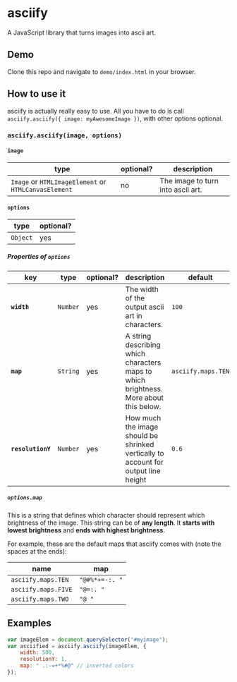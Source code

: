 # asciify

A JavaScript library that turns images into ascii art.

## Demo

Clone this repo and navigate to `demo/index.html` in your browser.

## How to use it

asciify is actually really easy to use. All you have to do is call `asciify.asciify({ image: myAwesomeImage })`, with other options optional.

### `asciify.asciify(image, options)`

#### `image`

| type | optional? | description |
|------|-----------|-------------|
| `Image` or `HTMLImageElement` or `HTMLCanvasElement` | no | The image to turn into ascii art. |

#### `options`

| type | optional? |
|------|-----------|
| `Object` | yes |

##### Properties of `options`

| key | type | optional? | description | default |
|-----|------|-----------|-------------|---------|
| **`width`** | `Number` | yes | The width of the output ascii art in characters. | `100` |
| **`map`** | `String` | yes | A string describing which characters maps to which brightness. More about this below. | `asciify.maps.TEN` |
| **`resolutionY`** | `Number` | yes | How much the image should be shrinked vertically to account for output line height | `0.6` |

##### `options.map`

This is a string that defines which character should represent which brightness of the image. This string can be of **any length**. It **starts with lowest brightness** and **ends with highest brightness**.

For example, these are the default maps that asciify comes with (note the spaces at the ends):

| name | map |
|------|-----|
| `asciify.maps.TEN` | `"@#%*+=-:. "` |
| `asciify.maps.FIVE` | `"@=:. "` |
| `asciify.maps.TWO` | `"@ "` |

## Examples

```javascript
var imageElem = document.querySelector("#myimage");
var asciified = asciify.asciify(imageElem, {
    width: 500,
    resolutionY: 1,
    map: " .:-=+*%#@" // inverted colors
});
```